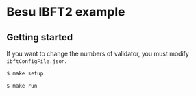 # Besu IBFT2 example
## Getting started

If you want to change the numbers of validator, you must modify `ibftConfigFile.json`.

```sh
$ make setup

$ make run
```
